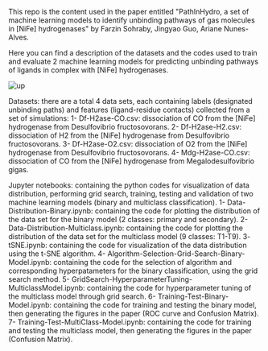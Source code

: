 This repo is the content used in the paper entitled "PathInHydro, a set of machine learning models to identify unbinding pathways of gas molecules in [NiFe] hydrogenases" by Farzin Sohraby, Jingyao Guo, Ariane Nunes-Alves.

Here you can find a description of the datasets and the codes used to train and evaluate 2 machine learning models for predicting unbinding pathways of ligands in complex with [NiFe] hydrogenases.

![up](https://github.com/FarzinSohraby/PathInHydro/assets/172061891/6db3344c-2e1e-430c-bd40-5fd1c12c119c)


Datasets: there are a total 4 data sets, each containing labels (designated unbinding paths) and features (ligand-residue contacts) collected from a set of simulations:
1- Df-H2ase-CO.csv: dissociation of CO from the [NiFe] hydrogenase from Desulfovibrio fructosovorans.
2- Df-H2ase-H2.csv: dissociation of H2 from the [NiFe] hydrogenase from Desulfovibrio fructosovorans.
3- Df-H2ase-O2.csv: dissociation of O2 from the [NiFe] hydrogenase from Desulfovibrio fructosovorans.
4- Mdg-H2ase-CO.csv: dissociation of CO from the [NiFe] hydrogenase from Megalodesulfovibrio gigas.

Jupyter notebooks: containing the python codes for visualization of data distribution, performing grid search, training, testing and validation of two machine learning models (binary and multiclass classification).
1- Data-Distribution-Binary.ipynb: containing the code for plotting the distribution of the data set for the binary model (2 classes: primary and secondary).
2- Data-Distribution-Multiclass.ipynb: containing the code for plotting the distribution of the data set for the multiclass model (9 classes: T1-T9).
3- tSNE.ipynb: containing the code for visualization of the data distribution using the t-SNE algorithm.
4- Algorithm-Selection-Grid-Search-Binary-Model.ipynb: containing the code for the selection of algorithm and corresponding hyperpatameters for the binary classification, using the grid search method. 
5- GridSearch-HyperparameterTuning-MulticlassModel.ipynb: containing the code for hyperparameter tuning of the multiclass model through grid search.
6- Training-Test-Binary-Model.ipynb: containing the code for training and testing the binary model, then generating the figures in the paper (ROC curve and Confusion Matrix).
7- Training-Test-MultiClass-Model.ipynb: containing the code for training and testing the multiclass model, then generating the figures in the paper (Confusion Matrix).
